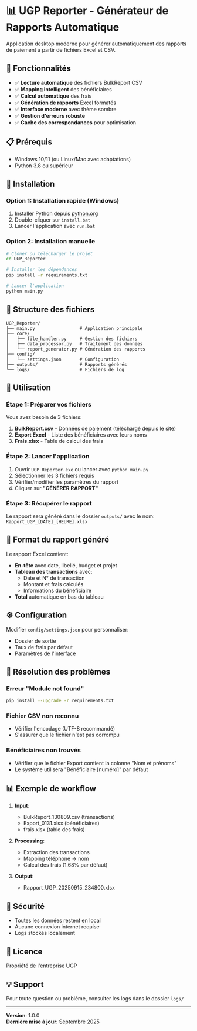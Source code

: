 # 📊 UGP Reporter - Générateur de Rapports Automatique

Application desktop moderne pour générer automatiquement des rapports de paiement à partir de fichiers Excel et CSV.

## 🚀 Fonctionnalités

- ✅ **Lecture automatique** des fichiers BulkReport CSV
- ✅ **Mapping intelligent** des bénéficiaires
- ✅ **Calcul automatique** des frais
- ✅ **Génération de rapports** Excel formatés
- ✅ **Interface moderne** avec thème sombre
- ✅ **Gestion d'erreurs robuste**
- ✅ **Cache des correspondances** pour optimisation

## 📋 Prérequis

- Windows 10/11 (ou Linux/Mac avec adaptations)
- Python 3.8 ou supérieur

## 🔧 Installation

### Option 1: Installation rapide (Windows)

1. Installer Python depuis [python.org](https://www.python.org/downloads/)
2. Double-cliquer sur `install.bat`
3. Lancer l'application avec `run.bat`

### Option 2: Installation manuelle

```bash
# Cloner ou télécharger le projet
cd UGP_Reporter

# Installer les dépendances
pip install -r requirements.txt

# Lancer l'application
python main.py
```

## 📁 Structure des fichiers

```
UGP_Reporter/
├── main.py                 # Application principale
├── core/
│   ├── file_handler.py     # Gestion des fichiers
│   ├── data_processor.py   # Traitement des données
│   └── report_generator.py # Génération des rapports
├── config/
│   └── settings.json       # Configuration
├── outputs/                # Rapports générés
└── logs/                   # Fichiers de log
```

## 🎯 Utilisation

### Étape 1: Préparer vos fichiers

Vous avez besoin de 3 fichiers:

1. **BulkReport.csv** - Données de paiement (téléchargé depuis le site)
2. **Export Excel** - Liste des bénéficiaires avec leurs noms
3. **Frais.xlsx** - Table de calcul des frais

### Étape 2: Lancer l'application

1. Ouvrir `UGP_Reporter.exe` ou lancer avec `python main.py`
2. Sélectionner les 3 fichiers requis
3. Vérifier/modifier les paramètres du rapport
4. Cliquer sur **"GÉNÉRER RAPPORT"**

### Étape 3: Récupérer le rapport

Le rapport sera généré dans le dossier `outputs/` avec le nom:
`Rapport_UGP_[DATE]_[HEURE].xlsx`

## 🎨 Format du rapport généré

Le rapport Excel contient:
- **En-tête** avec date, libellé, budget et projet
- **Tableau des transactions** avec:
  - Date et N° de transaction
  - Montant et frais calculés
  - Informations du bénéficiaire
- **Total** automatique en bas du tableau

## ⚙️ Configuration

Modifier `config/settings.json` pour personnaliser:
- Dossier de sortie
- Taux de frais par défaut
- Paramètres de l'interface

## 🐛 Résolution des problèmes

### Erreur "Module not found"
```bash
pip install --upgrade -r requirements.txt
```

### Fichier CSV non reconnu
- Vérifier l'encodage (UTF-8 recommandé)
- S'assurer que le fichier n'est pas corrompu

### Bénéficiaires non trouvés
- Vérifier que le fichier Export contient la colonne "Nom et prénoms"
- Le système utilisera "Bénéficiaire [numéro]" par défaut

## 📊 Exemple de workflow

1. **Input**: 
   - BulkReport_130809.csv (transactions)
   - Export_0131.xlsx (bénéficiaires)
   - frais.xlsx (table des frais)

2. **Processing**:
   - Extraction des transactions
   - Mapping téléphone → nom
   - Calcul des frais (1.68% par défaut)

3. **Output**:
   - Rapport_UGP_20250915_234800.xlsx

## 🔐 Sécurité

- Toutes les données restent en local
- Aucune connexion internet requise
- Logs stockés localement

## 📝 Licence

Propriété de l'entreprise UGP

## 💡 Support

Pour toute question ou problème, consulter les logs dans le dossier `logs/`

---

**Version**: 1.0.0  
**Dernière mise à jour**: Septembre 2025
